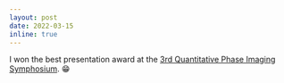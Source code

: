 ```yaml
---
layout: post
date: 2022-03-15
inline: true
---
```


I won the best presentation award at the [3rd Quantitative Phase Imaging Symphosium](https://bmokaist.wordpress.com/2023/02/18/the-3rd-quantitative-phase-imaging-symposium/). 😁

